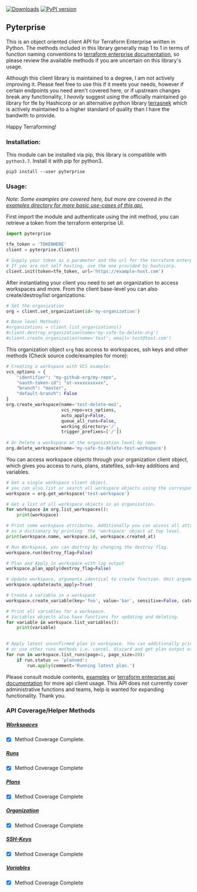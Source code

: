 [![Downloads](https://pepy.tech/badge/pyterprise)](https://pepy.tech/project/pyterprise) [![PyPI version](https://badge.fury.io/py/pyterprise.svg)](https://badge.fury.io/py/pyterprise)
## Pyterprise

This is an object oriented client API for Terraform Enterprise written in Python.
The methods included in this library generally map 1 to 1 in terms of function naming conventions to 
[terraform enterprise documentation](https://www.terraform.io/docs/cloud/api/), so please review the available methods 
if you are uncertain on this library's usage.

Although this client library is maintained to a degree, I am not actively improving it. Please feel free to use this if it meets your needs, however if certain endpoints you need aren't covered here, or if upstream changes break any functionality, I *heavily* suggest using the officially maintained go library for
tfe by Hashicorp or an alternative python library [terrasnek](https://github.com/dahlke/terrasnek) which is actively maintained to a higher standard of quality than I have the bandwith to provide.

Happy Terraforming!


### Installation:
This module can be installed via pip, this library is compatible with `python3.7`. Install it with pip for python3.

`pip3 install --user pyterprise`

### Usage:

*Note: Some examples are covered here, but more are covered in the 
[examples directory for more basic use-cases of this api.](https://github.com/JFryy/terraform-enterprise-api-python-client/tree/master/examples)*

First import the module and authenticate using the init method, you can retrieve a token from the terraform enterprise UI.
```python
import pyterprise

tfe_token = 'TOKENHERE'
client = pyterprise.Client()

# Supply your token as a parameter and the url for the terraform enterprise server.
# If you are not self hosting, use the one provided by hashicorp.
client.init(token=tfe_token, url='https://example-host.com')
```


After instantiating your client you need to set an organization to access workspaces and more. 
From the client base-level you can also create/destroy/list organizations:

```python
# Set the organization
org = client.set_organization(id='my-organization')

# Base level Methods:
#organizations = client.list_organizations()
#client.destroy_organization(name='my-safe-to-delete-org')
#client.create_organization(name='test', email='test@test.com')

```


This organization object `org` has access to workspaces, ssh keys and other methods (Check source code/examples for more):
```python
# Creating a workspace with VCS example:
vcs_options = {
    "identifier": "my-github-org/my-repo",
    "oauth-token-id": "ot-xxxxxxxxxxx",
    "branch": "master",
    "default-branch": False
}
org.create_workspace(name='test-delete-me2',
                     vcs_repo=vcs_options,
                     auto_apply=False,
                     queue_all_runs=False,
                     working_directory='/',
                     trigger_prefixes=['/'])
                              
# Or Delete a workspace at the organization level by name.
org.delete_workspace(name='my-safe-to-delete-test-workspace')
```


You can access workspace objects through your organization client object, 
which gives you access to runs, plans, statefiles, ssh-key additions and variables.
```python
# Get a single workspace client object, 
# you can also list or search all workspace objects using the corresponding methods.
workspace = org.get_workspace('test-workspace')

# Get a list of all workspace objects in an organization.
for workspace in org.list_workspaces():
    print(workspace)

# Print some workspace attributes. Additionally you can access all attributes 
# as a dictionary by printing  the 'workspace' object at top level.                     
print(workspace.name, workspace.id, workspace.created_at)

# Run Workspace, you can destroy by changing the destroy flag.
workspace.run(destroy_flag=False)

# Plan and Apply in workspace with log output
workspace.plan_apply(destroy_flag=False)

# Update workspace, arguments identical to create function. Omit arguments to not alter.
workspace.update(auto_apply=True)

# Create a variable in a workspace
workspace.create_variable(key='foo', value='bar', sensitive=False, category='env')

# Print all variables for a workspace. 
# Variables objects also have functions for updating and deleting.
for variable in workspace.list_variables():
    print(variable)
    

# Apply latest unconfirmed plan in workspace. You can additionally print all attributes by print object at top level.
# or use other runs methods i.e. cancel, discard and get plan output etc.
for run in workspace.list_runs(page=1, page_size=20):
    if run.status == 'planned':
        run.apply(comment='Running latest plan.')
```

Please consult module contents, [examples](https://github.com/JFryy/terraform-enterprise-api-python-client/tree/master/examples) 
or [terraform enterprise api documentation](https://www.terraform.io/docs/cloud/api/)
for more api client usage. This API does not currently cover administrative functions and teams, 
help is wanted for expanding functionality. Thank you.


### API Coverage/Helper Methods

##### [Workspaces](https://www.terraform.io/docs/enterprise/api/workspaces.html)
- [x] Method Coverage Complete.

##### [Runs](https://www.terraform.io/docs/enterprise/api/run.html)
- [x] Method Coverage Complete

##### [Plans](https://www.terraform.io/docs/cloud/api/plans.html)
- [x] Method Coverage Complete

##### [Organization](https://www.terraform.io/docs/cloud/api/organizations.html)
- [x] Method Coverage Complete

##### [SSH-Keys](https://www.terraform.io/docs/cloud/api/ssh-keys.html)
- [x] Method Coverage Complete

##### [Variables](https://www.terraform.io/docs/enterprise/api/variables.html)
- [x] Method Coverage Complete

